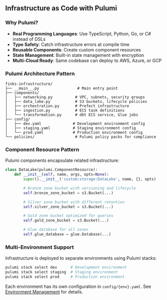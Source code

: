 ## Infrastructure as Code with Pulumi

### Why Pulumi?

- **Real Programming Languages**: Use TypeScript, Python, Go, or C# instead of DSLs
- **Type Safety**: Catch infrastructure errors at compile time
- **Reusable Components**: Create custom component resources
- **State Management**: Built-in state management with encryption
- **Multi-Cloud Ready**: Same codebase can deploy to AWS, Azure, or GCP

### Pulumi Architecture Pattern

```
finks-infrastructure/
├── __main__.py                 # Main entry point
├── components/
│   ├── networking.py          # VPC, subnets, security groups
│   ├── data_lake.py           # S3 buckets, lifecycle policies
│   ├── orchestration.py       # Prefect infrastructure
│   ├── ingestion.py           # ECS task definitions
│   └── transformation.py      # dbt ECS service, Glue jobs
├── config/
│   ├── dev.yaml              # Development environment config
│   ├── staging.yaml          # Staging environment config
│   └── prod.yaml             # Production environment config
└── policies/                  # Pulumi policy packs for compliance
```

### Component Resource Pattern

Pulumi components encapsulate related infrastructure:

```python
class DataLake(pulumi.ComponentResource):
    def __init__(self, name, args, opts=None):
        super().__init__('custom:storage:DataLake', name, {}, opts)

        # Bronze zone bucket with versioning and lifecycle
        self.bronze_zone_bucket = s3.Bucket(...)

        # Silver zone bucket with different retention
        self.silver_zone_bucket = s3.Bucket(...)

        # Gold zone bucket optimized for queries
        self.gold_zone_bucket = s3.Bucket(...)

        # Glue database for all zones
        self.glue_database = glue.Database(...)
```

### Multi-Environment Support

Infrastructure is deployed to separate environments using Pulumi stacks:

```bash
pulumi stack select dev      # Development environment
pulumi stack select staging  # Staging environment
pulumi stack select prod     # Production environment
```

Each environment has its own configuration in `config/{env}.yaml`. See [Environment Management](../environment-management/index.md) for details.
